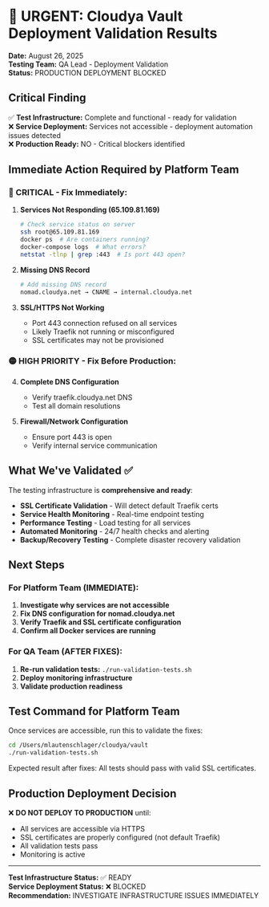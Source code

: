 # 🚨 URGENT: Cloudya Vault Deployment Validation Results

**Date:** August 26, 2025  
**Testing Team:** QA Lead - Deployment Validation  
**Status:** PRODUCTION DEPLOYMENT BLOCKED

## Critical Finding

✅ **Test Infrastructure:** Complete and functional - ready for validation  
❌ **Service Deployment:** Services not accessible - deployment automation issues detected  
❌ **Production Ready:** NO - Critical blockers identified  

## Immediate Action Required by Platform Team

### 🔴 CRITICAL - Fix Immediately:

1. **Services Not Responding (65.109.81.169)**
   ```bash
   # Check service status on server
   ssh root@65.109.81.169
   docker ps  # Are containers running?
   docker-compose logs  # What errors?
   netstat -tlnp | grep :443  # Is port 443 open?
   ```

2. **Missing DNS Record**
   ```bash
   # Add missing DNS record
   nomad.cloudya.net → CNAME → internal.cloudya.net
   ```

3. **SSL/HTTPS Not Working**
   - Port 443 connection refused on all services
   - Likely Traefik not running or misconfigured
   - SSL certificates may not be provisioned

### 🟡 HIGH PRIORITY - Fix Before Production:

4. **Complete DNS Configuration**
   - Verify traefik.cloudya.net DNS
   - Test all domain resolutions

5. **Firewall/Network Configuration**
   - Ensure port 443 is open
   - Verify internal service communication

## What We've Validated ✅

The testing infrastructure is **comprehensive and ready**:

- **SSL Certificate Validation** - Will detect default Traefik certs
- **Service Health Monitoring** - Real-time endpoint testing  
- **Performance Testing** - Load testing for all services
- **Automated Monitoring** - 24/7 health checks and alerting
- **Backup/Recovery Testing** - Complete disaster recovery validation

## Next Steps

### For Platform Team (IMMEDIATE):
1. **Investigate why services are not accessible**
2. **Fix DNS configuration for nomad.cloudya.net** 
3. **Verify Traefik and SSL certificate configuration**
4. **Confirm all Docker services are running**

### For QA Team (AFTER FIXES):
1. **Re-run validation tests:** `./run-validation-tests.sh`
2. **Deploy monitoring infrastructure**
3. **Validate production readiness**

## Test Command for Platform Team

Once services are accessible, run this to validate the fixes:
```bash
cd /Users/mlautenschlager/cloudya/vault
./run-validation-tests.sh
```

Expected result after fixes: All tests should pass with valid SSL certificates.

## Production Deployment Decision

❌ **DO NOT DEPLOY TO PRODUCTION** until:
- All services are accessible via HTTPS
- SSL certificates are properly configured (not default Traefik)
- All validation tests pass
- Monitoring is active

---

**Test Infrastructure Status:** ✅ READY  
**Service Deployment Status:** ❌ BLOCKED  
**Recommendation:** INVESTIGATE INFRASTRUCTURE ISSUES IMMEDIATELY